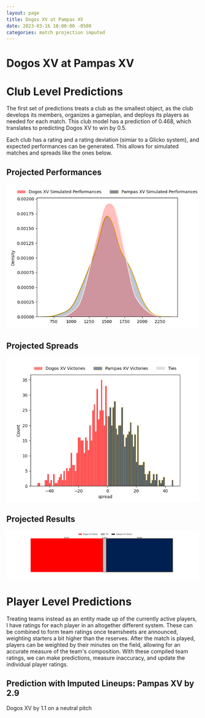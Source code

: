 ```yaml
---  
layout: page  
title: Dogos XV at Pampas XV  
date: 2023-03-16 18:00:00 -0500  
categories: match projection imputed  
---
```

# Dogos XV at Pampas XV

# Club Level Predictions


The first set of predictions treats a club as the smallest object, as the club develops its members, organizes a gameplan, and deploys its players as needed for each match. This club model has a prediction of 0.468, which translates to predicting Dogos XV to win by 0.5.

Each club has a rating and a rating deviation (simiar to a Glicko system), and expected performances can be generated. This allows for simulated matches and spreads like the ones below.
## Projected Performances


![Projected Performances](plots/performances_2023-03-16-PampasXV-DogosXV.png)
## Projected Spreads


![Projected Spreads](plots/spreads_2023-03-16-PampasXV-DogosXV.png)
## Projected Results


![Projected Results](plots/resultbar_2023-03-16-PampasXV-DogosXV.png)
# Player Level Predictions


Treating teams instead as an entity made up of the currently active players, I have ratings for each player in an altogether different system. These can be combined to form team ratings once teamsheets are announced, weighting starters a bit higher than the reserves. After the match is played, players can be weighted by their minutes on the field, allowing for an accurate measure of the team's composition. With these compiled team ratings, we can make predictions, measure inaccuracy, and update the individual player ratings.
## Prediction with Imputed Lineups: Pampas XV by 2.9


Dogos XV by 1.1 on a neutral pitch

